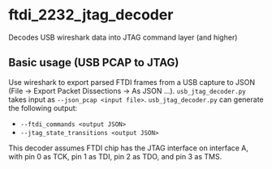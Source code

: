 # ftdi\_2232\_jtag\_decoder
Decodes USB wireshark data into JTAG command layer (and higher)

## Basic usage (USB PCAP to JTAG)

Use wireshark to export parsed FTDI frames from a USB capture to JSON
(File -> Export Packet Dissections -> As JSON ...).  `usb_jtag_decoder.py`
takes input as `--json_pcap <input file>`. `usb_jtag_decoder.py` can generate
the following output:
 - `--ftdi_commands <output JSON>`
 - `--jtag_state_transitions <output JSON>`

This decoder assumes FTDI chip has the JTAG interface on interface A, with
pin 0 as TCK, pin 1 as TDI, pin 2 as TDO, and pin 3 as TMS.
